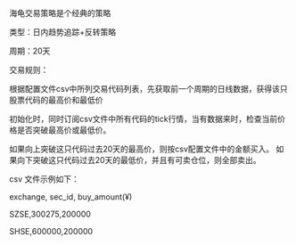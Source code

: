 海龟交易策略是个经典的策略

类型：日内趋势追踪+反转策略

周期：20天

交易规则：

根据配置文件csv中所列交易代码列表，先获取前一个周期的日线数据，获得该只股票代码的最高价和最低价

初始化时，同时订阅csv文件中所有代码的tick行情，当有数据来时，检查当前价格是否突破最高价或最低价。

如果向上突破这只代码过去20天的最高价，则按csv配置文件中的金额买入。
如果向下突破这只代码过去20天的最低价，并且有可卖仓位，则全部卖出。

csv 文件示例如下：

exchange, sec_id, buy_amount(¥)

SZSE,300275,200000

SHSE,600000,200000
 
